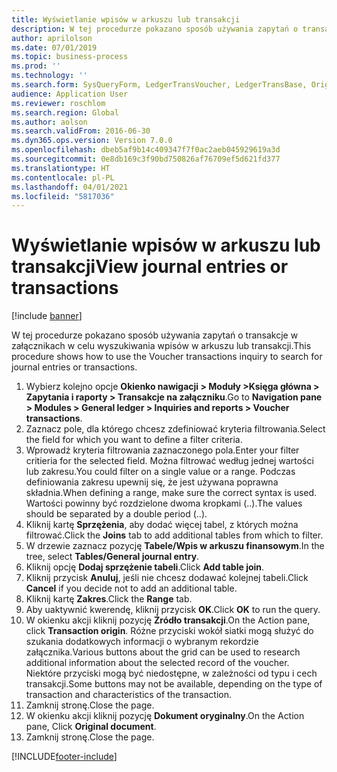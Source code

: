 ```yaml
---
title: Wyświetlanie wpisów w arkuszu lub transakcji
description: W tej procedurze pokazano sposób używania zapytań o transakcje w załącznikach w celu wyszukiwania wpisów w arkuszu lub transakcji.
author: aprilolson
ms.date: 07/01/2019
ms.topic: business-process
ms.prod: ''
ms.technology: ''
ms.search.form: SysQueryForm, LedgerTransVoucher, LedgerTransBase, Originaldocuments
audience: Application User
ms.reviewer: roschlom
ms.search.region: Global
ms.author: aolson
ms.search.validFrom: 2016-06-30
ms.dyn365.ops.version: Version 7.0.0
ms.openlocfilehash: dbeb5af9b14c409347f7f0ac2aeb045929619a3d
ms.sourcegitcommit: 0e8db169c3f90bd750826af76709ef5d621fd377
ms.translationtype: HT
ms.contentlocale: pl-PL
ms.lasthandoff: 04/01/2021
ms.locfileid: "5817036"
---
```

# <a name="view-journal-entries-or-transactions"></a><span data-ttu-id="f0d16-103">Wyświetlanie wpisów w arkuszu lub transakcji</span><span class="sxs-lookup"><span data-stu-id="f0d16-103">View journal entries or transactions</span></span>

[!include [banner](../../includes/banner.md)]

<span data-ttu-id="f0d16-104">W tej procedurze pokazano sposób używania zapytań o transakcje w załącznikach w celu wyszukiwania wpisów w arkuszu lub transakcji.</span><span class="sxs-lookup"><span data-stu-id="f0d16-104">This procedure shows how to use the Voucher transactions inquiry to search for journal entries or transactions.</span></span>

1. <span data-ttu-id="f0d16-105">Wybierz kolejno opcje **Okienko nawigacji > Moduły >Księga główna > Zapytania i raporty > Transakcje na załączniku**.</span><span class="sxs-lookup"><span data-stu-id="f0d16-105">Go to **Navigation pane > Modules > General ledger > Inquiries and reports > Voucher transactions**.</span></span>
2. <span data-ttu-id="f0d16-106">Zaznacz pole, dla którego chcesz zdefiniować kryteria filtrowania.</span><span class="sxs-lookup"><span data-stu-id="f0d16-106">Select the field for which you want to define a filter criteria.</span></span>
3. <span data-ttu-id="f0d16-107">Wprowadź kryteria filtrowania zaznaczonego pola.</span><span class="sxs-lookup"><span data-stu-id="f0d16-107">Enter your filter critieria for the selected field.</span></span> <span data-ttu-id="f0d16-108">Można filtrować według jednej wartości lub zakresu.</span><span class="sxs-lookup"><span data-stu-id="f0d16-108">You could filter on a single value or a range.</span></span> <span data-ttu-id="f0d16-109">Podczas definiowania zakresu upewnij się, że jest używana poprawna składnia.</span><span class="sxs-lookup"><span data-stu-id="f0d16-109">When defining a range, make sure the correct syntax is used.</span></span> <span data-ttu-id="f0d16-110">Wartości powinny być rozdzielone dwoma kropkami (..).</span><span class="sxs-lookup"><span data-stu-id="f0d16-110">The values should be separated by a double period (..).</span></span>  
4. <span data-ttu-id="f0d16-111">Kliknij kartę **Sprzężenia**, aby dodać więcej tabel, z których można filtrować.</span><span class="sxs-lookup"><span data-stu-id="f0d16-111">Click the **Joins** tab to add additional tables from which to filter.</span></span>
5. <span data-ttu-id="f0d16-112">W drzewie zaznacz pozycję **Tabele/Wpis w arkuszu finansowym**.</span><span class="sxs-lookup"><span data-stu-id="f0d16-112">In the tree, select **Tables/General journal entry**.</span></span>
6. <span data-ttu-id="f0d16-113">Kliknij opcję **Dodaj sprzężenie tabeli**.</span><span class="sxs-lookup"><span data-stu-id="f0d16-113">Click **Add table join**.</span></span>
7. <span data-ttu-id="f0d16-114">Kliknij przycisk **Anuluj**, jeśli nie chcesz dodawać kolejnej tabeli.</span><span class="sxs-lookup"><span data-stu-id="f0d16-114">Click **Cancel** if you decide not to add an additional table.</span></span>
8. <span data-ttu-id="f0d16-115">Kliknij kartę **Zakres**.</span><span class="sxs-lookup"><span data-stu-id="f0d16-115">Click the **Range** tab.</span></span>
9. <span data-ttu-id="f0d16-116">Aby uaktywnić kwerendę, kliknij przycisk **OK**.</span><span class="sxs-lookup"><span data-stu-id="f0d16-116">Click **OK** to run the query.</span></span>
10. <span data-ttu-id="f0d16-117">W okienku akcji kliknij pozycję **Źródło transakcji**.</span><span class="sxs-lookup"><span data-stu-id="f0d16-117">On the Action pane, click **Transaction origin**.</span></span> <span data-ttu-id="f0d16-118">Różne przyciski wokół siatki mogą służyć do szukania dodatkowych informacji o wybranym rekordzie załącznika.</span><span class="sxs-lookup"><span data-stu-id="f0d16-118">Various buttons about the grid can be used to research additional information about the selected record of the voucher.</span></span> <span data-ttu-id="f0d16-119">Niektóre przyciski mogą być niedostępne, w zależności od typu i cech transakcji.</span><span class="sxs-lookup"><span data-stu-id="f0d16-119">Some buttons may not be available, depending on the type of transaction and characteristics of the transaction.</span></span>
11. <span data-ttu-id="f0d16-120">Zamknij stronę.</span><span class="sxs-lookup"><span data-stu-id="f0d16-120">Close the page.</span></span>
12. <span data-ttu-id="f0d16-121">W okienku akcji kliknij pozycję **Dokument oryginalny**.</span><span class="sxs-lookup"><span data-stu-id="f0d16-121">On the Action pane, Click **Original document**.</span></span>
13. <span data-ttu-id="f0d16-122">Zamknij stronę.</span><span class="sxs-lookup"><span data-stu-id="f0d16-122">Close the page.</span></span>



[!INCLUDE[footer-include](../../../includes/footer-banner.md)]